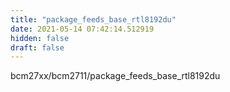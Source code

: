 ```yaml
---
title: "package_feeds_base_rtl8192du"
date: 2021-05-14 07:42:14.512919
hidden: false
draft: false
---
```


bcm27xx/bcm2711/package_feeds_base_rtl8192du

